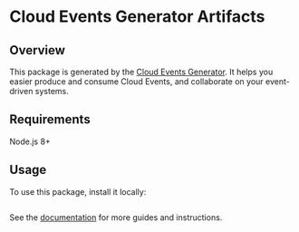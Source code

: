 # Cloud Events Generator Artifacts

## Overview
This package is generated by the [Cloud Events Generator](https://github.com/michaelawyu/cloud-events-generator).
It helps you easier produce and consume Cloud Events, and collaborate on
your event-driven systems.

## Requirements
Node.js 8+

## Usage
To use this package, install it locally:

```
```

See the [documentation]() for more guides and instructions.

